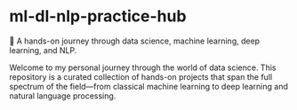# ml-dl-nlp-practice-hub
🚀 A hands-on journey through data science, machine learning, deep learning, and NLP. 

  Welcome to my personal journey through the world of data science. This repository is a curated collection of hands-on projects that span the full spectrum of the field—from classical machine learning to deep         learning and natural language processing.

